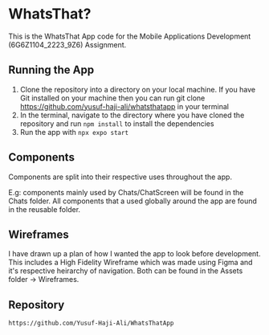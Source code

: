 # WhatsThat?

This is the WhatsThat App code for the Mobile Applications Development (6G6Z1104_2223_9Z6) Assignment.

## Running the App

1. Clone the repository into a directory on your local machine. If you have Git installed on your machine then you can run git clone https://github.com/yusuf-haji-ali/whatsthatapp in your terminal
2. In the terminal, navigate to the directory where you have cloned the repository and run `npm install` to install the dependencies
3. Run the app with `npx expo start`

## Components

Components are split into their respective uses throughout the app.

E.g: components mainly used by Chats/ChatScreen will be found in the Chats folder. All components that a used globally around the app are found in the reusable folder.

## Wireframes

I have drawn up a plan of how I wanted the app to look before development. This includes a High Fidelity Wireframe which was made using Figma and it's respective heirarchy of navigation.
Both can be found in the Assets folder -> Wireframes.

## Repository

`https://github.com/Yusuf-Haji-Ali/WhatsThatApp`
